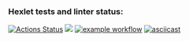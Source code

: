 ### Hexlet tests and linter status:
[![Actions Status](https://github.com/DimaKichigin/frontend-project-lvl1/workflows/hexlet-check/badge.svg)](https://github.com/DimaKichigin/frontend-project-lvl1/actions)
<a href="https://codeclimate.com/github/DimaKichigin/frontend-project-lvl1/maintainability"><img src="https://api.codeclimate.com/v1/badges/21adc8272980a4030119/maintainability" /></a>
[![example workflow](https://github.com/DimaKichigin/frontend-project-lvl1/actions/workflows/github-actions.yml/badge.svg)](https://github.com/DimaKichigin/frontend-project-lvl1/actions/workflows/github-actions.yml)
[![asciicast](https://asciinema.org/a/ys70OW4P6GdRiagvDgtsYp58f.svg)](https://asciinema.org/a/ys70OW4P6GdRiagvDgtsYp58f)
